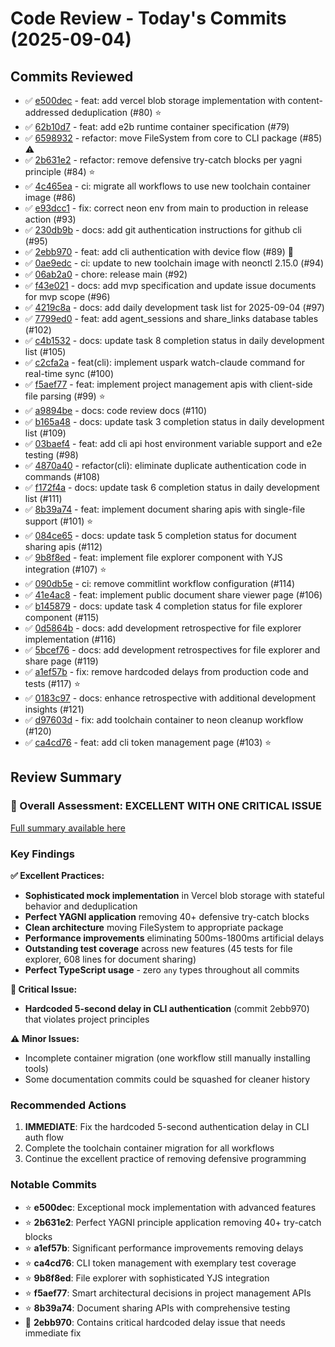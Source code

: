 # Code Review - Today's Commits (2025-09-04)

## Commits Reviewed

- ✅ [e500dec](./review-e500dec.md) - feat: add vercel blob storage implementation with content-addressed deduplication (#80) ⭐
- ✅ [62b10d7](./review-62b10d7.md) - feat: add e2b runtime container specification (#79)
- ✅ [6598932](./review-6598932.md) - refactor: move FileSystem from core to CLI package (#85) ⚠️
- ✅ [2b631e2](./review-2b631e2.md) - refactor: remove defensive try-catch blocks per yagni principle (#84) ⭐
- ✅ [4c465ea](./review-4c465ea.md) - ci: migrate all workflows to use new toolchain container image (#86)
- ✅ [e93dcc1](./review-e93dcc1.md) - fix: correct neon env from main to production in release action (#93)
- ✅ [230db9b](./review-230db9b.md) - docs: add git authentication instructions for github cli (#95)
- ✅ [2ebb970](./review-2ebb970.md) - feat: add cli authentication with device flow (#89) 🚨
- ✅ [0ae9edc](./review-0ae9edc.md) - ci: update to new toolchain image with neonctl 2.15.0 (#94)
- ✅ [06ab2a0](./review-06ab2a0.md) - chore: release main (#92)
- ✅ [f43e021](./review-f43e021.md) - docs: add mvp specification and update issue documents for mvp scope (#96)
- ✅ [4219c8a](./review-4219c8a.md) - docs: add daily development task list for 2025-09-04 (#97)
- ✅ [7799ed0](./review-7799ed0.md) - feat: add agent_sessions and share_links database tables (#102)
- ✅ [c4b1532](./review-c4b1532.md) - docs: update task 8 completion status in daily development list (#105)
- ✅ [c2cfa2a](./review-c2cfa2a.md) - feat(cli): implement uspark watch-claude command for real-time sync (#100)
- ✅ [f5aef77](./review-f5aef77.md) - feat: implement project management apis with client-side file parsing (#99) ⭐
- ✅ [a9894be](./review-a9894be.md) - docs: code review docs (#110)
- ✅ [b165a48](./review-b165a48.md) - docs: update task 3 completion status in daily development list (#109)
- ✅ [03baef4](./review-03baef4.md) - feat: add cli api host environment variable support and e2e testing (#98)
- ✅ [4870a40](./review-4870a40.md) - refactor(cli): eliminate duplicate authentication code in commands (#108)
- ✅ [f172f4a](./review-f172f4a.md) - docs: update task 6 completion status in daily development list (#111)
- ✅ [8b39a74](./review-8b39a74.md) - feat: implement document sharing apis with single-file support (#101) ⭐
- ✅ [084ce65](./review-084ce65.md) - docs: update task 5 completion status for document sharing apis (#112)
- ✅ [9b8f8ed](./review-9b8f8ed.md) - feat: implement file explorer component with YJS integration (#107) ⭐
- ✅ [090db5e](./review-090db5e.md) - ci: remove commitlint workflow configuration (#114)
- ✅ [41e4ac8](./review-41e4ac8.md) - feat: implement public document share viewer page (#106)
- ✅ [b145879](./review-b145879.md) - docs: update task 4 completion status for file explorer component (#115)
- ✅ [0d5864b](./review-0d5864b.md) - docs: add development retrospective for file explorer implementation (#116)
- ✅ [5bcef76](./review-5bcef76.md) - docs: add development retrospectives for file explorer and share page (#119)
- ✅ [a1ef57b](./review-a1ef57b.md) - fix: remove hardcoded delays from production code and tests (#117) ⭐
- ✅ [0183c97](./review-0183c97.md) - docs: enhance retrospective with additional development insights (#121)
- ✅ [d97603d](./review-d97603d.md) - fix: add toolchain container to neon cleanup workflow (#120)
- ✅ [ca4cd76](./review-ca4cd76.md) - feat: add cli token management page (#103) ⭐

## Review Summary

### 🎯 Overall Assessment: EXCELLENT WITH ONE CRITICAL ISSUE

[Full summary available here](./review-summary.md)

### Key Findings

**✅ Excellent Practices:**

- **Sophisticated mock implementation** in Vercel blob storage with stateful behavior and deduplication
- **Perfect YAGNI application** removing 40+ defensive try-catch blocks
- **Clean architecture** moving FileSystem to appropriate package
- **Performance improvements** eliminating 500ms-1800ms artificial delays
- **Outstanding test coverage** across new features (45 tests for file explorer, 608 lines for document sharing)
- **Perfect TypeScript usage** - zero `any` types throughout all commits

**🚨 Critical Issue:**

- **Hardcoded 5-second delay in CLI authentication** (commit 2ebb970) that violates project principles

**⚠️ Minor Issues:**

- Incomplete container migration (one workflow still manually installing tools)
- Some documentation commits could be squashed for cleaner history

### Recommended Actions

1. **IMMEDIATE**: Fix the hardcoded 5-second authentication delay in CLI auth flow
2. Complete the toolchain container migration for all workflows
3. Continue the excellent practice of removing defensive programming

### Notable Commits

- ⭐ **e500dec**: Exceptional mock implementation with advanced features
- ⭐ **2b631e2**: Perfect YAGNI principle application removing 40+ try-catch blocks
- ⭐ **a1ef57b**: Significant performance improvements removing delays
- ⭐ **ca4cd76**: CLI token management with exemplary test coverage
- ⭐ **9b8f8ed**: File explorer with sophisticated YJS integration
- ⭐ **f5aef77**: Smart architectural decisions in project management APIs
- ⭐ **8b39a74**: Document sharing APIs with comprehensive testing
- 🚨 **2ebb970**: Contains critical hardcoded delay issue that needs immediate fix
